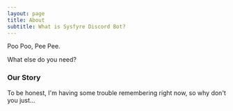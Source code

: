 ```yaml
---
layout: page
title: About
subtitle: What is Sysfyre Discord Bot?
---
```


Poo Poo, Pee Pee.

What else do you need?

### Our Story

To be honest, I'm having some trouble remembering right now, so why don't you just...
